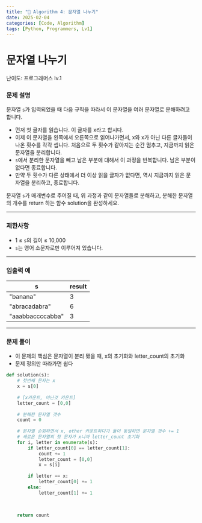 ```yaml
---
title: "🧠 Algorithm 4: 문자열 나누기"
date: 2025-02-04
categories: [Code, Algorithm]
tags: [Python, Programmers, Lv1]
---
```


# 문자열 나누기

난이도: 프로그래머스 lv.1

### **문제 설명**

문자열 `s`가 입력되었을 때 다음 규칙을 따라서 이 문자열을 여러 문자열로 분해하려고 합니다.

- 먼저 첫 글자를 읽습니다. 이 글자를 x라고 합시다.
- 이제 이 문자열을 왼쪽에서 오른쪽으로 읽어나가면서, x와 x가 아닌 다른 글자들이 나온 횟수를 각각 셉니다. 처음으로 두 횟수가 같아지는 순간 멈추고, 지금까지 읽은 문자열을 분리합니다.
- `s`에서 분리한 문자열을 빼고 남은 부분에 대해서 이 과정을 반복합니다. 남은 부분이 없다면 종료합니다.
- 만약 두 횟수가 다른 상태에서 더 이상 읽을 글자가 없다면, 역시 지금까지 읽은 문자열을 분리하고, 종료합니다.

문자열 `s`가 매개변수로 주어질 때, 위 과정과 같이 문자열들로 분해하고, 분해한 문자열의 개수를 return 하는 함수 solution을 완성하세요.

---

### 제한사항

- 1 ≤ `s`의 길이 ≤ 10,000
- `s`는 영어 소문자로만 이루어져 있습니다.

---

### 입출력 예

| s | result |
| --- | --- |
| "banana" | 3 |
| "abracadabra" | 6 |
| "aaabbaccccabba" | 3 |

---

### 문제 풀이

- 이 문제의 핵심은 문자열이 분리 됐을 때, x의 초기화와 letter_count의 초기화
- 문제 정의만 따라가면 쉽다

```python
def solution(s):
    # 첫번째 문자는 x
    x = s[0]
    
    # [x카운트, 아닌것 카운트]
    letter_count = [0,0]
    
    # 분해한 문자열 갯수
    count = 0
    
    # 문자열 순회하면서 x, other 카운트하다가 둘이 동일하면 문자열 갯수 += 1
    # 새로운 문자열의 첫 문자가 x니까 letter_count 초기화
    for i, letter in enumerate(s):
        if letter_count[0] == letter_count[1]:
            count += 1
            letter_count = [0,0]
            x = s[i]
            
        if letter == x:
            letter_count[0] += 1
        else:
            letter_count[1] += 1
        
        
    
    return count
```